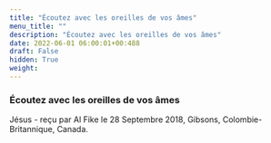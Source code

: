 ```yaml
---
title: "Écoutez avec les oreilles de vos âmes"
menu_title: ""
description: "Écoutez avec les oreilles de vos âmes"
date: 2022-06-01 06:00:01+00:488
draft: False
hidden: True
weight:
---
```

### Écoutez avec les oreilles de vos âmes

Jésus - reçu par Al Fike le 28 Septembre 2018, Gibsons, Colombie-Britannique, Canada.



